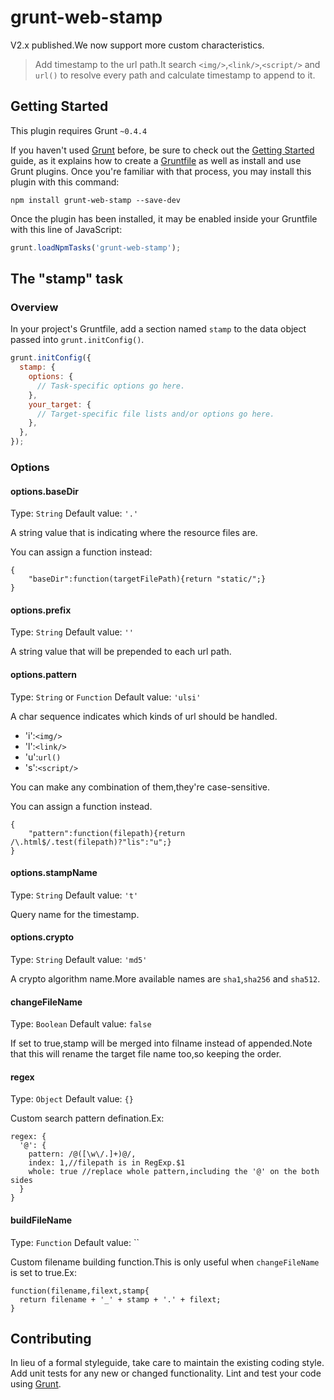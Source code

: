 # grunt-web-stamp

V2.x published.We now support more custom characteristics.

> Add timestamp to the url path.It search `<img/>`,`<link/>`,`<script/>` and `url()` to resolve
> every path and calculate timestamp to append to it.

## Getting Started
This plugin requires Grunt `~0.4.4`

If you haven't used [Grunt](http://gruntjs.com/) before, be sure to check out the [Getting Started](http://gruntjs.com/getting-started) guide, as it explains how to create a [Gruntfile](http://gruntjs.com/sample-gruntfile) as well as install and use Grunt plugins. Once you're familiar with that process, you may install this plugin with this command:

```shell
npm install grunt-web-stamp --save-dev
```

Once the plugin has been installed, it may be enabled inside your Gruntfile with this line of JavaScript:

```js
grunt.loadNpmTasks('grunt-web-stamp');
```

## The "stamp" task

### Overview
In your project's Gruntfile, add a section named `stamp` to the data object passed into `grunt.initConfig()`.

```js
grunt.initConfig({
  stamp: {
    options: {
      // Task-specific options go here.
    },
    your_target: {
      // Target-specific file lists and/or options go here.
    },
  },
});
```

### Options

#### options.baseDir
Type: `String`
Default value: `'.'`

A string value that is indicating where the resource files are.

You can assign a function instead:

    {
        "baseDir":function(targetFilePath){return "static/";}
    }

#### options.prefix
Type: `String`
Default value: `''`

A string value that will be prepended to each url path.

#### options.pattern
Type: `String` or `Function`
Default value: `'ulsi'`

A char sequence indicates which kinds of url should be handled.

 - 'i':`<img/>`
 - 'l':`<link/>`
 - 'u':`url()`
 - 's':`<script/>`

You can make any combination of them,they're case-sensitive.

You can assign a function instead.

    {
        "pattern":function(filepath){return /\.html$/.test(filepath)?"lis":"u";}
    }

#### options.stampName
Type: `String`
Default value: `'t'`

Query name for the timestamp.

#### options.crypto
Type: `String`
Default value: `'md5'`

A crypto algorithm name.More available names are `sha1`,`sha256` and `sha512`.

#### changeFileName
Type: `Boolean`
Default value: `false`

If set to true,stamp will be merged into filname instead of appended.Note that this will rename the target file name too,so keeping the order.

#### regex
Type: `Object`
Default value: `{}`

Custom search pattern defination.Ex:

    regex: {
      '@': {
        pattern: /@([\w\/.]+)@/,
        index: 1,//filepath is in RegExp.$1
        whole: true //replace whole pattern,including the '@' on the both sides
      }
    }

#### buildFileName
Type: `Function`
Default value: ``

Custom filename building function.This is only useful when `changeFileName` is set to true.Ex:

    function(filename,filext,stamp{
      return filename + '_' + stamp + '.' + filext;
    }

## Contributing
In lieu of a formal styleguide, take care to maintain the existing coding style. Add unit tests for any new or changed functionality. Lint and test your code using [Grunt](http://gruntjs.com/).


